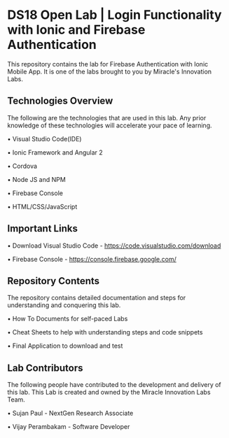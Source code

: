 # DS18 Open Lab | Login Functionality with Ionic and Firebase Authentication

This repository contains the lab for Firebase Authentication with Ionic Mobile App. It is one of the labs brought to you by Miracle's Innovation Labs.

## Technologies Overview

The following are the technologies that are used in this lab. Any prior knowledge of these technologies will accelerate your pace of learning.

• Visual Studio Code(IDE)

• Ionic Framework and Angular 2

• Cordova

• Node JS and NPM

• Firebase Console

• HTML/CSS/JavaScript

## Important Links

• Download Visual Studio Code  - https://code.visualstudio.com/download

• Firebase Console - https://console.firebase.google.com/

## Repository Contents

The repository contains detailed documentation and steps for understanding and conquering this lab.

• How To Documents for self-paced Labs

• Cheat Sheets to help with understanding steps and code snippets

• Final Application to download and test

## Lab Contributors

The following people have contributed to the development and delivery of this lab. This Lab is created and owned by the Miracle Innovation Labs Team.

• Sujan Paul - NextGen Research Associate

• Vijay Perambakam - Software Developer
